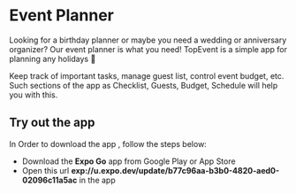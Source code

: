 # Event Planner

Looking for a birthday planner or maybe you need a wedding or anniversary organizer? Our event planner is what you need!
TopEvent is a simple app for planning any holidays 🎈

Keep track of important tasks, manage guest list, control event budget, etc. Such sections of the app as Checklist, Guests, Budget, Schedule will help you with this.

## Try out the app

In Order to download the app , follow the steps below:
- Download the __Expo Go__ app from Google Play or App Store
- Open this url __exp://u.expo.dev/update/b77c96aa-b3b0-4820-aed0-02096c11a5ac__ in the app
